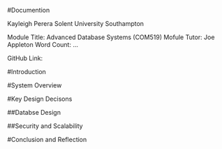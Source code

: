 #Documention

Kayleigh Perera
Solent University Southampton

Module Title: Advanced Database Systems (COM519)
Mofule Tutor: Joe Appleton 
Word Count: ...

GitHub Link: 

#Introduction

#System Overview

#Key Design Decisons 

##Databse Design

##Security and Scalability

#Conclusion and Reflection
